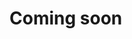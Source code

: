 # Coming soon

<!--
# 도커 환경에 로그 에이전트 설치하기

**데이터세이커 로그 에이전트**를 도커 환경에 설치하는 방법을 설명합니다.

1. 데이터세이커가 사용할 로컬 디렉터리 생성

   ```shell
    mkdir -p /var/datasaker
    chmod 777 /var/datasaker/ 
   ```

2. 수집하고자 하는 로그를 로그 에이전트 컨테이너에 볼륨을 마운트한다.

3. 도커 명령어를 서버에 입력

   ```shell
   docker run -d --name saker-log-agent \
    -v /var/datasaker/:/var/datasaker/ \
    -v /var/lib/docker/containers/:/etc/datasaker/dsk-log-agent/log/containers/ \
    -e DSK_GLOBAL_APIKEY=${VAR_GLOBAL_APIKEY}\
    -e DSK_GLOBAL_GATEWAY_URL=${VAR_GLOBAL_GATEWAY_URL}\
    -e DSK_GLOBAL_AGENTMANAGER_URL=${VAR_GLOBAL_AGENTMANAGER_URL}\
    --restart=always\
    nexus2.exem-oss.org/saas/dsk-log-agent \
    --global.config=/etc/datasaker/global-config.yml \
    --agent.config=/etc/datasaker/dsk-log-agent/agent-config.yml \
    --transport.tls.ca=/etc/datasaker/dsk-log-agent/cert/ca-cert.pem \
    --transport.tls.cert=/etc/datasaker/dsk-log-agent/cert/client-cert.pem \
    --transport.tls.key=/etc/datasaker/dsk-log-agent/cert/client-key.pem
   ```
-->